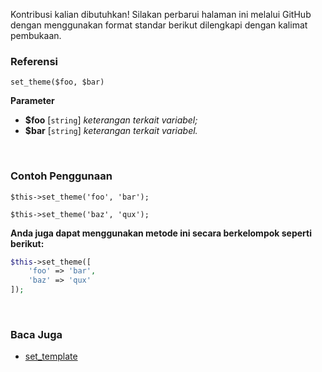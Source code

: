 Kontribusi kalian dibutuhkan!
Silakan perbarui halaman ini melalui GitHub dengan menggunakan format standar berikut dilengkapi dengan kalimat pembukaan.

### Referensi
`set_theme($foo, $bar)`

**Parameter**
* **$foo** [`string`] *keterangan terkait variabel;*
* **$bar** [`string`] *keterangan terkait variabel.*

&nbsp;

### Contoh Penggunaan
`$this->set_theme('foo', 'bar');`

`$this->set_theme('baz', 'qux');`

**Anda juga dapat menggunakan metode ini secara berkelompok seperti berikut:**
```php
$this->set_theme([
    'foo' => 'bar',
    'baz' => 'qux'
]);
```

&nbsp;

### Baca Juga
* [set_template](./set_template)

